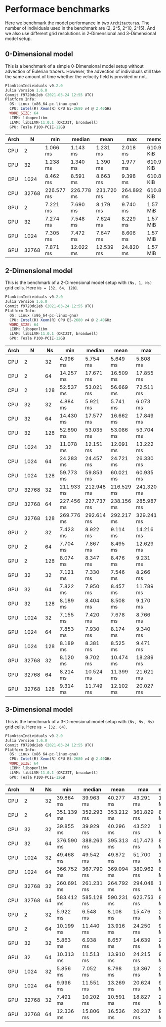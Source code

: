 # Performace benchmarks

Here we benchmark the model performance in two `Architecture`s.
The number of individuals used in the benchmark are (2, 2^5, 2^10, 2^15).
And we also use different grid resolutions in 2-Dimensional and 3-Dimensional model setup.

## 0-Dimensional model

This is a benchmark of a simple 0-Dimensional model setup without advection of Eulerian tracers. However, the advection of individuals still take the same amount of time whether the velocity field is provided or not.

```julia
PlanktonIndividuals v0.2.0
Julia Version 1.6.0
Commit f9720dc2eb (2021-03-24 12:55 UTC)
Platform Info:
  OS: Linux (x86_64-pc-linux-gnu)
  CPU: Intel(R) Xeon(R) CPU E5-2680 v4 @ 2.40GHz
  WORD_SIZE: 64
  LIBM: libopenlibm
  LLVM: libLLVM-11.0.1 (ORCJIT, broadwell)
  GPU: Tesla P100-PCIE-12GB
```

| Arch |     N |        min |     median |       mean |        max |     memory | allocs | samples |
|------|-------|------------|------------|------------|------------|------------|--------|---------|
|  CPU |     2 |   1.066 ms |   1.143 ms |   1.231 ms |   2.018 ms | 610.95 KiB |   4385 |      10 |
|  CPU |    32 |   1.238 ms |   1.340 ms |   1.390 ms |   1.977 ms | 610.95 KiB |   4385 |      10 |
|  CPU |  1024 |   8.462 ms |   8.591 ms |   8.663 ms |   9.398 ms | 610.89 KiB |   4381 |      10 |
|  CPU | 32768 | 226.577 ms | 226.778 ms | 231.720 ms | 264.892 ms | 610.89 KiB |   4381 |      10 |
|  GPU |     2 |   7.221 ms |   7.690 ms |   8.179 ms |   9.740 ms |   1.57 MiB |  21480 |      10 |
|  GPU |    32 |   7.274 ms |   7.548 ms |   7.624 ms |   8.229 ms |   1.57 MiB |  21471 |      10 |
|  GPU |  1024 |   7.305 ms |   7.472 ms |   7.647 ms |   8.606 ms |   1.57 MiB |  21471 |      10 |
|  GPU | 32768 |   7.871 ms |  12.022 ms |  12.539 ms |  24.820 ms |   1.57 MiB |  21547 |      10 |

## 2-Dimensional model

This is the benchmark of a 2-Dimensional model setup with `(Ns, 1, Ns)` grid cells. Here `Ns = [32, 64, 128]`.

```julia
PlanktonIndividuals v0.2.0
Julia Version 1.6.0
Commit f9720dc2eb (2021-03-24 12:55 UTC)
Platform Info:
  OS: Linux (x86_64-pc-linux-gnu)
  CPU: Intel(R) Xeon(R) CPU E5-2680 v4 @ 2.40GHz
  WORD_SIZE: 64
  LIBM: libopenlibm
  LLVM: libLLVM-11.0.1 (ORCJIT, broadwell)
  GPU: Tesla P100-PCIE-12GB
```

| Arch |     N |  Ns |        min |     median |       mean |        max |    memory | allocs | samples |
|------|-------|-----|------------|------------|------------|------------|-----------|--------|---------|
|  CPU |     2 |  32 |   4.996 ms |   5.754 ms |   5.649 ms |   5.808 ms |  2.83 MiB |   4438 |      10 |
|  CPU |     2 |  64 |  14.257 ms |  17.671 ms |  16.509 ms |  17.855 ms |  8.82 MiB |   4438 |      10 |
|  CPU |     2 | 128 |  52.537 ms |  53.021 ms |  56.669 ms |  72.511 ms | 31.85 MiB |   4438 |      10 |
|  CPU |    32 |  32 |   4.884 ms |   5.921 ms |   5.741 ms |   6.073 ms |  2.83 MiB |   4438 |      10 |
|  CPU |    32 |  64 |  14.430 ms |  17.577 ms |  16.662 ms |  17.849 ms |  8.82 MiB |   4438 |      10 |
|  CPU |    32 | 128 |  52.890 ms |  53.035 ms |  53.086 ms |  53.704 ms | 31.85 MiB |   4438 |      10 |
|  CPU |  1024 |  32 |  11.078 ms |  12.151 ms |  12.091 ms |  13.222 ms |  2.83 MiB |   4434 |      10 |
|  CPU |  1024 |  64 |  24.283 ms |  24.457 ms |  24.721 ms |  26.330 ms |  8.82 MiB |   4438 |      10 |
|  CPU |  1024 | 128 |  59.773 ms |  59.853 ms |  60.021 ms |  60.935 ms | 31.85 MiB |   4438 |      10 |
|  CPU | 32768 |  32 | 211.933 ms | 212.948 ms | 216.529 ms | 241.320 ms |  2.83 MiB |   4434 |      10 |
|  CPU | 32768 |  64 | 227.456 ms | 227.737 ms | 238.156 ms | 285.987 ms |  8.82 MiB |   4438 |      10 |
|  CPU | 32768 | 128 | 269.776 ms | 292.614 ms | 292.217 ms | 329.241 ms | 31.85 MiB |   4438 |      10 |
|  GPU |     2 |  32 |   7.423 ms |   8.922 ms |   9.114 ms |  14.216 ms |  1.60 MiB |  20939 |      10 |
|  GPU |     2 |  64 |   7.704 ms |   7.867 ms |   8.495 ms |  12.629 ms |  1.69 MiB |  20947 |      10 |
|  GPU |     2 | 128 |   8.074 ms |   8.347 ms |   8.476 ms |   9.231 ms |  2.07 MiB |  20947 |      10 |
|  GPU |    32 |  32 |   7.121 ms |   7.330 ms |   7.546 ms |   8.266 ms |  1.60 MiB |  20939 |      10 |
|  GPU |    32 |  64 |   7.822 ms |   7.950 ms |   8.457 ms |  11.789 ms |  1.69 MiB |  20947 |      10 |
|  GPU |    32 | 128 |   8.189 ms |   8.404 ms |   8.508 ms |   9.170 ms |  2.07 MiB |  20947 |      10 |
|  GPU |  1024 |  32 |   7.155 ms |   7.420 ms |   7.678 ms |   8.766 ms |  1.60 MiB |  20939 |      10 |
|  GPU |  1024 |  64 |   7.853 ms |   7.930 ms |   8.174 ms |   9.340 ms |  1.69 MiB |  20947 |      10 |
|  GPU |  1024 | 128 |   8.189 ms |   8.381 ms |   8.525 ms |   9.471 ms |  2.07 MiB |  20947 |      10 |
|  GPU | 32768 |  32 |   8.120 ms |   9.702 ms |  10.474 ms |  18.289 ms |  1.60 MiB |  21079 |      10 |
|  GPU | 32768 |  64 |   8.214 ms |  10.524 ms |  11.399 ms |  21.621 ms |  1.69 MiB |  21083 |      10 |
|  GPU | 32768 | 128 |   9.314 ms |  11.749 ms |  12.102 ms |  20.027 ms |  2.07 MiB |  21083 |      10 |

## 3-Dimensional model

This is the benchmark of a 3-Dimensional model setup with `(Ns, Ns, Ns)` grid cells. Here `Ns = [32, 64]`.

```julia
PlanktonIndividuals v0.2.0
Julia Version 1.6.0
Commit f9720dc2eb (2021-03-24 12:55 UTC)
Platform Info:
  OS: Linux (x86_64-pc-linux-gnu)
  CPU: Intel(R) Xeon(R) CPU E5-2680 v4 @ 2.40GHz
  WORD_SIZE: 64
  LIBM: libopenlibm
  LLVM: libLLVM-11.0.1 (ORCJIT, broadwell)
  GPU: Tesla P100-PCIE-12GB
```

| Arch |     N |  Ns |        min |     median |       mean |        max |   memory | allocs | samples |
|------|-------|-----|------------|------------|------------|------------|----------|--------|---------|
|  CPU |     2 |  32 |  39.864 ms |  39.963 ms |  40.277 ms |  43.291 ms | 1.51 MiB |   4206 |      10 |
|  CPU |     2 |  64 | 351.139 ms | 352.293 ms | 353.212 ms | 361.829 ms | 8.56 MiB |   4207 |      10 |
|  CPU |    32 |  32 |  39.855 ms |  39.929 ms |  40.296 ms |  43.522 ms | 1.51 MiB |   4206 |      10 |
|  CPU |    32 |  64 | 376.590 ms | 388.263 ms | 395.313 ms | 417.473 ms | 8.56 MiB |   4207 |      10 |
|  CPU |  1024 |  32 |  49.468 ms |  49.542 ms |  49.872 ms |  51.700 ms | 1.51 MiB |   4206 |      10 |
|  CPU |  1024 |  64 | 366.752 ms | 367.790 ms | 369.094 ms | 380.962 ms | 8.56 MiB |   4207 |      10 |
|  CPU | 32768 |  32 | 260.691 ms | 261.231 ms | 264.792 ms | 294.048 ms | 1.51 MiB |   4206 |      10 |
|  CPU | 32768 |  64 | 583.412 ms | 585.128 ms | 590.231 ms | 623.753 ms | 8.56 MiB |   4207 |       9 |
|  GPU |     2 |  32 |   5.922 ms |   6.548 ms |   8.108 ms |  15.476 ms | 2.56 MiB |  20019 |      10 |
|  GPU |     2 |  64 |  10.199 ms |  11.440 ms |  13.916 ms |  24.250 ms | 9.61 MiB |  20016 |      10 |
|  GPU |    32 |  32 |   5.863 ms |   6.938 ms |   8.657 ms |  14.639 ms | 2.56 MiB |  20019 |      10 |
|  GPU |    32 |  64 |  10.313 ms |  11.513 ms |  13.910 ms |  24.215 ms | 9.61 MiB |  20016 |      10 |
|  GPU |  1024 |  32 |   5.856 ms |   7.052 ms |   8.798 ms |  13.367 ms | 2.56 MiB |  20019 |      10 |
|  GPU |  1024 |  64 |   9.996 ms |  11.551 ms |  13.269 ms |  20.624 ms | 9.61 MiB |  20016 |      10 |
|  GPU | 32768 |  32 |   7.491 ms |  10.202 ms |  10.591 ms |  18.827 ms | 2.56 MiB |  20155 |      10 |
|  GPU | 32768 |  64 |  12.336 ms |  15.806 ms |  16.536 ms |  20.237 ms | 9.61 MiB |  20156 |      10 |
